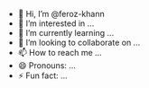 - 👋 Hi, I’m @feroz-khann
- 👀 I’m interested in ...
- 🌱 I’m currently learning ...
- 💞️ I’m looking to collaborate on ...
- 📫 How to reach me ...
- 😄 Pronouns: ...
- ⚡ Fun fact: ...

<!---
feroz-khann/feroz-khann is a ✨ special ✨ repository because its `README.md` (this file) appears on your GitHub profile.
You can click the Preview link to take a look at your changes.
--->
